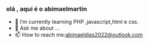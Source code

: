  ### olá , aqui é o abimaelmartin
- 🌱 I’m currently learning  PHP ,javascript,html e css.
- 💬 Ask me about ...
- 📫 How to reach me:abimaeldias2022@outlook.com
